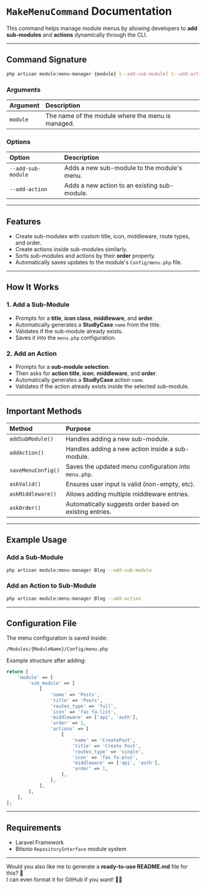 # `MakeMenuCommand` Documentation

This command helps manage module menus by allowing developers to **add sub-modules** and **actions** dynamically through the CLI.

---

## Command Signature

```bash
php artisan module:menu-manager {module} [--add-sub-module] [--add-action]
```

### Arguments
| Argument | Description |
| :------- | :---------- |
| `module` | The name of the module where the menu is managed. |

### Options
| Option | Description |
| :----- | :----------- |
| `--add-sub-module` | Adds a new sub-module to the module's menu. |
| `--add-action` | Adds a new action to an existing sub-module. |

---

## Features

- Create sub-modules with custom title, icon, middleware, route types, and order.
- Create actions inside sub-modules similarly.
- Sorts sub-modules and actions by their **order** property.
- Automatically saves updates to the module's `Config/menu.php` file.

---

## How It Works

### 1. Add a Sub-Module

- Prompts for a **title**, **icon class**, **middleware**, and **order**.
- Automatically generates a **StudlyCase** `name` from the title.
- Validates if the sub-module already exists.
- Saves it into the `menu.php` configuration.

### 2. Add an Action

- Prompts for a **sub-module selection**.
- Then asks for **action title**, **icon**, **middleware**, and **order**.
- Automatically generates a **StudlyCase** action `name`.
- Validates if the action already exists inside the selected sub-module.

---

## Important Methods

| Method | Purpose |
| :----- | :------ |
| `addSubModule()` | Handles adding a new sub-module. |
| `addAction()` | Handles adding a new action inside a sub-module. |
| `saveMenuConfig()` | Saves the updated menu configuration into `menu.php`. |
| `askValid()` | Ensures user input is valid (non-empty, etc). |
| `askMiddleware()` | Allows adding multiple middleware entries. |
| `askOrder()` | Automatically suggests order based on existing entries. |

---

## Example Usage

### Add a Sub-Module

```bash
php artisan module:menu-manager Blog --add-sub-module
```

### Add an Action to Sub-Module

```bash
php artisan module:menu-manager Blog --add-action
```

---

## Configuration File

The menu configuration is saved inside:

```
/Modules/{ModuleName}/Config/menu.php
```

Example structure after adding:

```php
return [
    'module' => [
        'sub_module' => [
            [
                'name' => 'Posts',
                'title' => 'Posts',
                'routes_type' => 'full',
                'icon' => 'fas fa-list',
                'middleware' => ['api', 'auth'],
                'order' => 1,
                'actions' => [
                    [
                        'name' => 'CreatePost',
                        'title' => 'Create Post',
                        'routes_type' => 'single',
                        'icon' => 'fas fa-plus',
                        'middleware' => ['api', 'auth'],
                        'order' => 1,
                    ],
                ],
            ],
        ],
    ],
];
```

---

## Requirements

- Laravel Framework
- Bitsnio `RepositoryInterface` module system

---

Would you also like me to generate a **ready-to-use README.md** file for this? 🚀  
I can even format it for GitHub if you want! 📄✨